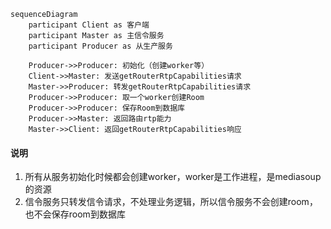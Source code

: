 ```mermaid
sequenceDiagram
    participant Client as 客户端
    participant Master as 主信令服务
    participant Producer as 从生产服务
    
    Producer->>Producer: 初始化（创建worker等）
    Client->>Master: 发送getRouterRtpCapabilities请求
    Master->>Producer: 转发getRouterRtpCapabilities请求
    Producer->>Producer: 取一个worker创建Room
    Producer->>Producer: 保存Room到数据库
    Producer->>Master: 返回路由rtp能力
    Master->>Client: 返回getRouterRtpCapabilities响应
```

#### 说明

  1. 所有从服务初始化时候都会创建worker，worker是工作进程，是mediasoup的资源
  2. 信令服务只转发信令请求，不处理业务逻辑，所以信令服务不会创建room，也不会保存room到数据库
